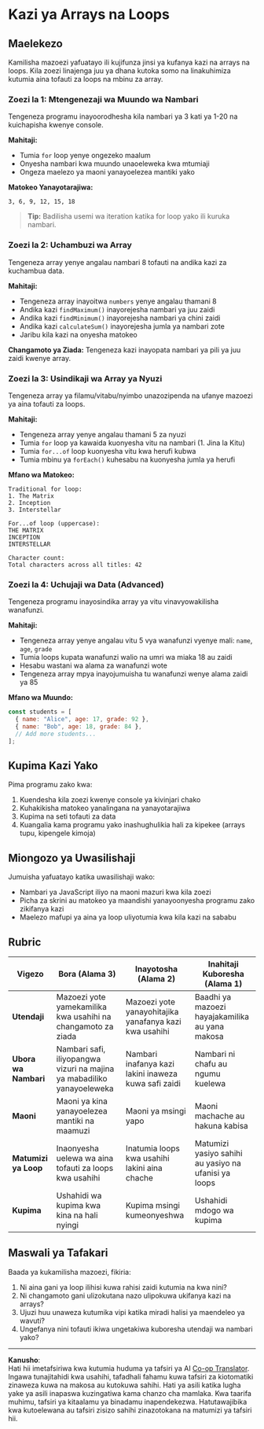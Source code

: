 <!--
CO_OP_TRANSLATOR_METADATA:
{
  "original_hash": "8abcada0534e0fb3a7556ea3c5a2a8a4",
  "translation_date": "2025-10-24T19:11:46+00:00",
  "source_file": "2-js-basics/4-arrays-loops/assignment.md",
  "language_code": "sw"
}
-->
# Kazi ya Arrays na Loops

## Maelekezo

Kamilisha mazoezi yafuatayo ili kujifunza jinsi ya kufanya kazi na arrays na loops. Kila zoezi linajenga juu ya dhana kutoka somo na linakuhimiza kutumia aina tofauti za loops na mbinu za array.

### Zoezi la 1: Mtengenezaji wa Muundo wa Nambari
Tengeneza programu inayoorodhesha kila nambari ya 3 kati ya 1-20 na kuichapisha kwenye console.

**Mahitaji:**
- Tumia `for` loop yenye ongezeko maalum
- Onyesha nambari kwa muundo unaoeleweka kwa mtumiaji
- Ongeza maelezo ya maoni yanayoelezea mantiki yako

**Matokeo Yanayotarajiwa:**
```
3, 6, 9, 12, 15, 18
```

> **Tip:** Badilisha usemi wa iteration katika for loop yako ili kuruka nambari.

### Zoezi la 2: Uchambuzi wa Array
Tengeneza array yenye angalau nambari 8 tofauti na andika kazi za kuchambua data.

**Mahitaji:**
- Tengeneza array inayoitwa `numbers` yenye angalau thamani 8
- Andika kazi `findMaximum()` inayorejesha nambari ya juu zaidi
- Andika kazi `findMinimum()` inayorejesha nambari ya chini zaidi  
- Andika kazi `calculateSum()` inayorejesha jumla ya nambari zote
- Jaribu kila kazi na onyesha matokeo

**Changamoto ya Ziada:** Tengeneza kazi inayopata nambari ya pili ya juu zaidi kwenye array.

### Zoezi la 3: Usindikaji wa Array ya Nyuzi
Tengeneza array ya filamu/vitabu/nyimbo unazozipenda na ufanye mazoezi ya aina tofauti za loops.

**Mahitaji:**
- Tengeneza array yenye angalau thamani 5 za nyuzi
- Tumia `for` loop ya kawaida kuonyesha vitu na nambari (1. Jina la Kitu)
- Tumia `for...of` loop kuonyesha vitu kwa herufi kubwa
- Tumia mbinu ya `forEach()` kuhesabu na kuonyesha jumla ya herufi

**Mfano wa Matokeo:**
```
Traditional for loop:
1. The Matrix
2. Inception
3. Interstellar

For...of loop (uppercase):
THE MATRIX
INCEPTION
INTERSTELLAR

Character count:
Total characters across all titles: 42
```

### Zoezi la 4: Uchujaji wa Data (Advanced)
Tengeneza programu inayosindika array ya vitu vinavyowakilisha wanafunzi.

**Mahitaji:**
- Tengeneza array yenye angalau vitu 5 vya wanafunzi vyenye mali: `name`, `age`, `grade`
- Tumia loops kupata wanafunzi walio na umri wa miaka 18 au zaidi
- Hesabu wastani wa alama za wanafunzi wote
- Tengeneza array mpya inayojumuisha tu wanafunzi wenye alama zaidi ya 85

**Mfano wa Muundo:**
```javascript
const students = [
  { name: "Alice", age: 17, grade: 92 },
  { name: "Bob", age: 18, grade: 84 },
  // Add more students...
];
```

## Kupima Kazi Yako

Pima programu zako kwa:
1. Kuendesha kila zoezi kwenye console ya kivinjari chako
2. Kuhakikisha matokeo yanalingana na yanayotarajiwa
3. Kupima na seti tofauti za data
4. Kuangalia kama programu yako inashughulikia hali za kipekee (arrays tupu, kipengele kimoja)

## Miongozo ya Uwasilishaji

Jumuisha yafuatayo katika uwasilishaji wako:
- Nambari ya JavaScript iliyo na maoni mazuri kwa kila zoezi
- Picha za skrini au matokeo ya maandishi yanayoonyesha programu zako zikifanya kazi
- Maelezo mafupi ya aina ya loop uliyotumia kwa kila kazi na sababu

## Rubric

| Vigezo | Bora (Alama 3) | Inayotosha (Alama 2) | Inahitaji Kuboresha (Alama 1) |
| ------- | -------------------- | ------------------- | --------------------------- |
| **Utendaji** | Mazoezi yote yamekamilika kwa usahihi na changamoto za ziada | Mazoezi yote yanayohitajika yanafanya kazi kwa usahihi | Baadhi ya mazoezi hayajakamilika au yana makosa |
| **Ubora wa Nambari** | Nambari safi, iliyopangwa vizuri na majina ya mabadiliko yanayoeleweka | Nambari inafanya kazi lakini inaweza kuwa safi zaidi | Nambari ni chafu au ngumu kuelewa |
| **Maoni** | Maoni ya kina yanayoelezea mantiki na maamuzi | Maoni ya msingi yapo | Maoni machache au hakuna kabisa |
| **Matumizi ya Loop** | Inaonyesha uelewa wa aina tofauti za loops kwa usahihi | Inatumia loops kwa usahihi lakini aina chache | Matumizi yasiyo sahihi au yasiyo na ufanisi ya loops |
| **Kupima** | Ushahidi wa kupima kwa kina na hali nyingi | Kupima msingi kumeonyeshwa | Ushahidi mdogo wa kupima |

## Maswali ya Tafakari

Baada ya kukamilisha mazoezi, fikiria:
1. Ni aina gani ya loop ilihisi kuwa rahisi zaidi kutumia na kwa nini?
2. Ni changamoto gani ulizokutana nazo ulipokuwa ukifanya kazi na arrays?
3. Ujuzi huu unaweza kutumika vipi katika miradi halisi ya maendeleo ya wavuti?
4. Ungefanya nini tofauti ikiwa ungetakiwa kuboresha utendaji wa nambari yako?

---

**Kanusho**:  
Hati hii imetafsiriwa kwa kutumia huduma ya tafsiri ya AI [Co-op Translator](https://github.com/Azure/co-op-translator). Ingawa tunajitahidi kwa usahihi, tafadhali fahamu kuwa tafsiri za kiotomatiki zinaweza kuwa na makosa au kutokuwa sahihi. Hati ya asili katika lugha yake ya asili inapaswa kuzingatiwa kama chanzo cha mamlaka. Kwa taarifa muhimu, tafsiri ya kitaalamu ya binadamu inapendekezwa. Hatutawajibika kwa kutoelewana au tafsiri zisizo sahihi zinazotokana na matumizi ya tafsiri hii.